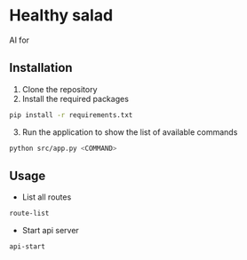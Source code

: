 # Healthy salad
AI for 

## Installation
1. Clone the repository
2. Install the required packages
```bash
pip install -r requirements.txt
```
3. Run the application to show the list of available commands
```bash
python src/app.py <COMMAND>
```

## Usage
- List all routes
```bash
route-list
```

- Start api server
```bash
api-start
```
